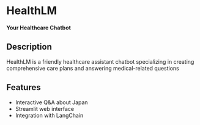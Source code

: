 # HealthLM

**Your Healthcare Chatbot**

## Description

HealthLM is a friendly healthcare assistant chatbot specializing in creating comprehensive care plans and answering medical-related questions

## Features

- Interactive Q&A about Japan
- Streamlit web interface
- Integration with LangChain
